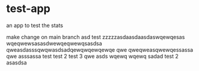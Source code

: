 # test-app
an app to test the stats

make change on main branch
asd
test
zzzzzasdaasdaasdaswqewqesas 
wqeqwewsasasdwewqeqwewqsasdsa
qweasdasssqwqwasdsadqewqwqewqewqe
qwe qweqweasqwewqessassa
qwe asssassa
test
test 2
test 3
qwe
asds
wqewq
wqewq
sadad
test 2
asasdsa